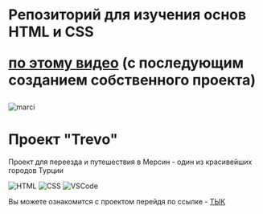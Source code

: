 <h1>Репозиторий для изучения основ HTML и CSS 

[по этому видео](https://www.youtube.com/watch?v=mU6anWqZJcc&t) (с последующим созданием собственного проекта)</h1>

![marci](https://64.media.tumblr.com/1022eec39a756ac001430a6d1c1536f1/dc94a509bd3f2e14-71/s540x810/f775b795fb115c025111a8bd0e25ef3a9cd0c4d7.gifv)
<h1>Проект "Trevo"</h1>
<p>Проект для переезда и путешествия в Мерсин - один из красивейших городов Турции</p>

![HTML](https://img.shields.io/badge/HTML5-F07427?style=for-the-badge&logo=html5&logoColor=white)
![CSS](https://img.shields.io/badge/CSS3-52A7FC?style=for-the-badge&logo=css3&logoColor=white)
![VSCode](https://img.shields.io/badge/Visual_Studio_Code-0078D4?style=for-the-badge&logo=visual%20studio%20code&logoColor=white)

Вы можете ознакомится с проектом перейдя по ссылке - [ТЫК](https://lir00f.github.io/HTML5-CSS3/)
